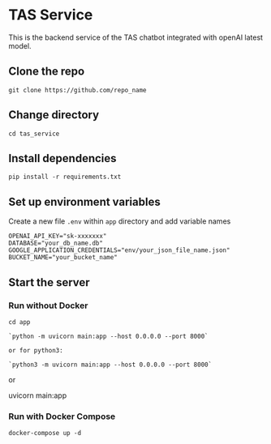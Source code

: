 # TAS Service

This is the backend service of the TAS chatbot integrated with openAI latest model.

## Clone the repo

```commandline
git clone https://github.com/repo_name
```

## Change directory

```commandline
cd tas_service
```

## Install dependencies
```commandline
pip install -r requirements.txt
```

## Set up environment variables

Create a new file `.env` within `app` directory and add variable names
```commandline
OPENAI_API_KEY="sk-xxxxxxx"
DATABASE="your_db_name.db"
GOOGLE_APPLICATION_CREDENTIALS="env/your_json_file_name.json"
BUCKET_NAME="your_bucket_name"
```

## Start the server 

### Run without Docker

```commandline
cd app
```
```commandline
`python -m uvicorn main:app --host 0.0.0.0 --port 8000`

or for python3:

`python3 -m uvicorn main:app --host 0.0.0.0 --port 8000`
```
or

uvicorn main:app 

### Run with Docker Compose

```commandline
docker-compose up -d
```


